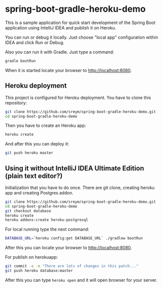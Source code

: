 # spring-boot-gradle-heroku-demo

This is a sample application for quick start development of the Spring Boot application using IntelliJ IDEA and publish it on Heroku.

You can run or debug it locally. Just choose "local app" configuration within IDEA and click Run or Debug.

Also you can run it with Gradle. Just type a command:
```bash
gradle bootRun
```

When it is started locate your browser to [http://localhost:8080](http://localhost:8080).

## Heroku deployment

This project is configured for Heroku deployment. You have to clone this repository:
```bash
git clone https://github.com/sreym/spring-boot-gradle-heroku-demo.git
cd spring-boot-gradle-heroku-demo
```

Then you have to create an Heroku app:
```bash
heroku create
```

And after this you can deploy it:
```bash
git push heroku master
```

## Using it without IntelliJ IDEA Ultimate Edition (plain text editor?)

Initialization that you have to do once. There are git clone, creating heroku app and creating Postgres addon.

```bash
git clone https://github.com/sreym/spring-boot-gradle-heroku-demo.git
cd spring-boot-gradle-heroku-demo
git checkout database
heroku create
heroku addons:create heroku-postgresql
```

For local running type the next command: 
```bash
DATABASE_URL=`heroku config:get DATABASE_URL` ./gradlew bootRun
```
After this you can locate your browser to [http://localhost:8080](http://localhost:8080).

For publish on herokuapp:
```bash
git commit -a -m "There are lots of changes in this patch..."
git push heroku database:master
```
After this you can type ```heroku open``` and it will open browser for your server.
